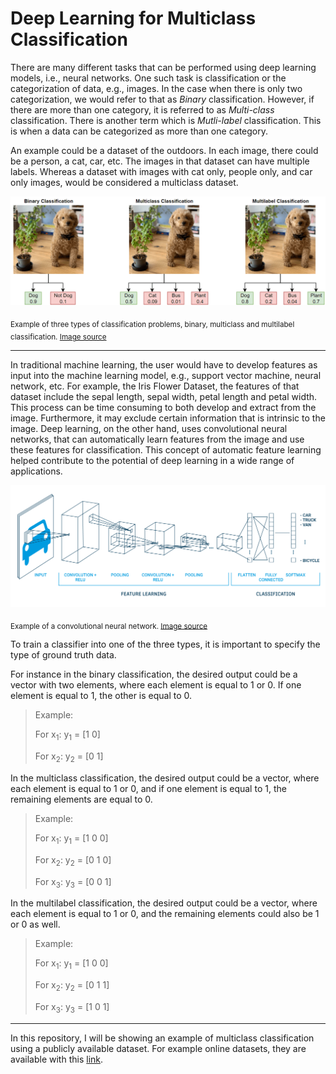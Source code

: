 # Deep Learning for Multiclass Classification

There are many different tasks that can be performed using deep learning models, i.e., neural networks. One such task is classification or the categorization of data, e.g., images. In the case when there is only two categorization, we would refer to that as *Binary* classification. However, if there are more than one category, it is referred to as *Multi-class* classification. There is another term which is *Mutli-label* classification. This is when a data can be categorized as more than one category.

An example could be a dataset of the outdoors. In each image, there could be a person, a cat, car, etc. The images in that dataset can have multiple labels. Whereas a dataset with images with cat only, people only, and car only images, would be considered a multiclass dataset.

![There are three types of classification problems, binary, multiclass and multilabel classification.](/misc/types_of_classification_examples.png)

<sub> Example of three types of classification problems, binary, multiclass and multilabel classification. [Image source](https://www.mathworks.com/help/deeplearning/ug/multilabel-image-classification-using-deep-learning.html)</sub>

---

In traditional machine learning, the user would have to develop features as input into the machine learning model, e.g., support vector machine, neural network, etc. For example, the Iris Flower Dataset, the features of that dataset include the sepal length, sepal width, petal length and petal width. This process can be time consuming to both develop and extract from the image. Furthermore, it may exclude certain information that is intrinsic to the image. Deep learning, on the other hand, uses convolutional neural networks, that can automatically learn features from the image and use these features for classification. This concept of automatic feature learning helped contribute to the potential of deep learning in a wide range of applications.

![A convolutional neural network has two parts, the feature learning stage and the decision making stage, i.e., the classifier.](/misc/neural_network_diagram.png)

<sub> Example of a convolutional neural network. [Image source](https://www.run.ai/guides/deep-learning-for-computer-vision/deep-convolutional-neural-networks)</sub>

To train a classifier into one of the three types, it is important to specify the type of ground truth data.

For instance in the binary classification, the desired output could be a vector with two elements, where each element is equal to 1 or 0. If one element is equal to 1, the other is equal to 0.
> Example:
> 
> For x<sub>1</sub>: y<sub>1</sub> = [1 0]
> 
> For x<sub>2</sub>: y<sub>2</sub> = [0 1]

In the multiclass classification, the desired output could be a vector, where each element is equal to 1 or 0, and if one element is equal to 1, the remaining elements are equal to 0.
> Example:
> 
> For x<sub>1</sub>: y<sub>1</sub> = [1 0 0]
> 
> For x<sub>2</sub>: y<sub>2</sub> = [0 1 0]
> 
> For x<sub>3</sub>: y<sub>3</sub> = [0 0 1]

In the multilabel classification, the desired output could be a vector, where each element is equal to 1 or 0, and the remaining elements could also be 1 or 0 as well.
> Example:
> 
> For x<sub>1</sub>: y<sub>1</sub> = [1 0 0]
> 
> For x<sub>2</sub>: y<sub>2</sub> = [0 1 1]
> 
> For x<sub>3</sub>: y<sub>3</sub> = [1 0 1]

---


In this repository, I will be showing an example of multiclass classification using a publicly available dataset. For example online datasets, they are available with this [link](https://imerit.net/blog/22-free-image-datasets-for-computer-vision-all-pbm/).
